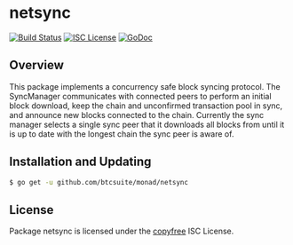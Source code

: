 netsync
=======

[![Build Status](http://img.shields.io/travis/btcsuite/monad.svg)](https://travis-ci.org/btcsuite/monad)
[![ISC License](http://img.shields.io/badge/license-ISC-blue.svg)](http://copyfree.org)
[![GoDoc](https://img.shields.io/badge/godoc-reference-blue.svg)](http://godoc.org/github.com/btcsuite/monad/netsync)

## Overview

This package implements a concurrency safe block syncing protocol. The
SyncManager communicates with connected peers to perform an initial block
download, keep the chain and unconfirmed transaction pool in sync, and announce
new blocks connected to the chain. Currently the sync manager selects a single
sync peer that it downloads all blocks from until it is up to date with the
longest chain the sync peer is aware of.

## Installation and Updating

```bash
$ go get -u github.com/btcsuite/monad/netsync
```

## License

Package netsync is licensed under the [copyfree](http://copyfree.org) ISC License.
